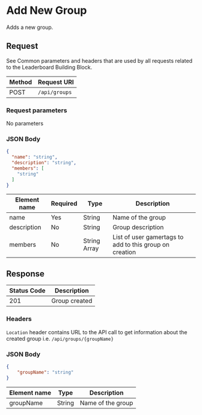 # Add New Group

Adds a new group.

## Request

See Common parameters and headers that are used by all requests related to the Leaderboard Building Block.

Method  | Request URI
------- | -----------
POST    | `/api/groups`

### Request parameters

No parameters

### JSON Body

```json
{
  "name": "string",
  "description": "string",
  "members": [
    "string"
  ]
}
```

Element name        | Required  | Type       | Description
--------------------|-----------|------------|------------
name|Yes|String|Name of the group
description|No|String|Group description
members|No|String Array|List of user gamertags to add to this group on creation

## Response

| Status Code | Description |
|-------------|-------------|
|201|Group created|

### Headers

`Location` header contains URL to the API call to get information about the created group i.e. `/api/groups/{groupName}`

### JSON Body

```json
{
	"groupName": "string"
}
```

Element name        | Type       | Description
--------------------|------------|-------------
groupName|String|Name of the group

